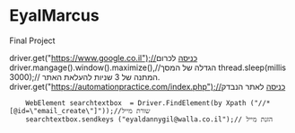 # EyalMarcus
Final Project

driver.get("https://www.google.co.il");//כניסה לכרום
        driver.mangage().window().maximize(),//הגדלה של המסך
        thread.sleep(millis 3000);// המתנה של 3 שניות להעלאת האתר.
        driver.get("https://automationpractice.com/index.php");//כניסה לאתר הנבדק



        WebElement searchtextbox  = Driver.FindElement(by Xpath ("//*[@id=\"email_create\"]"));//שורת מייל
        searchtextbox.sendkeys ("eyaldannygil@walla.co.il");// הזנת מייל
